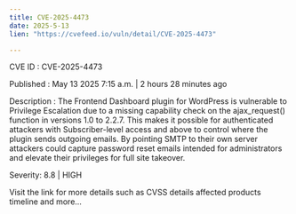 ```yaml
---
title: CVE-2025-4473
date: 2025-5-13
lien: "https://cvefeed.io/vuln/detail/CVE-2025-4473"

---
```


CVE ID : CVE-2025-4473

Published :  May 13
2025
7:15 a.m. | 2 hours
28 minutes ago

Description : The Frontend Dashboard plugin for WordPress is vulnerable to Privilege Escalation due to a missing capability check on the ajax_request() function in versions 1.0 to 2.2.7. This makes it possible for authenticated attackers
with Subscriber-level access and above
to control where the plugin sends outgoing emails. By pointing SMTP to their own server
attackers could capture password reset emails intended for administrators
and elevate their privileges for full site takeover.

Severity: 8.8 | HIGH

Visit the link for more details
such as CVSS details
affected products
timeline
and more...
